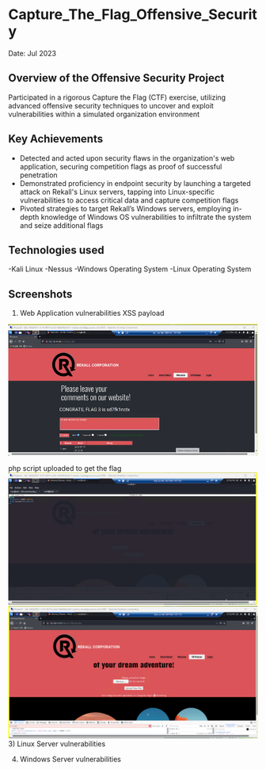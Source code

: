 # Capture_The_Flag_Offensive_Security
Date: Jul 2023

## Overview of the Offensive Security Project
Participated in a rigorous Capture the Flag (CTF) exercise, utilizing advanced offensive security techniques to uncover and exploit vulnerabilities within a simulated organization environment

## Key Achievements
- Detected and acted upon security flaws in the organization's web application, securing competition flags as proof of successful penetration
- Demonstrated proficiency in endpoint security by launching a targeted attack on Rekall's Linux servers, tapping into Linux-specific vulnerabilities to access critical data and capture competition flags
- Pivoted strategies to target Rekall’s Windows servers, employing in-depth knowledge of Windows OS vulnerabilities to infiltrate the system and seize additional flags

## Technologies used
-Kali Linux
-Nessus
-Windows Operating System
-Linux Operating System

## Screenshots
1) Web Application vulnerabilities
XSS payload

![XSS_payload](./XSS_payload.png)

php script uploaded to get the flag 
![Php_Script1](./Php_script_1.png)
![Php_Script2](./Php_script_2.png)
3) Linux Server vulnerabilities

4) Windows Server vulnerabilities
